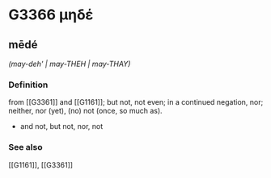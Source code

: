 # G3366 μηδέ

## mēdé

_(may-deh' | may-THEH | may-THAY)_

### Definition

from [[G3361]] and [[G1161]]; but not, not even; in a continued negation, nor; neither, nor (yet), (no) not (once, so much as).

- and not, but not, nor, not

### See also

[[G1161]], [[G3361]]

